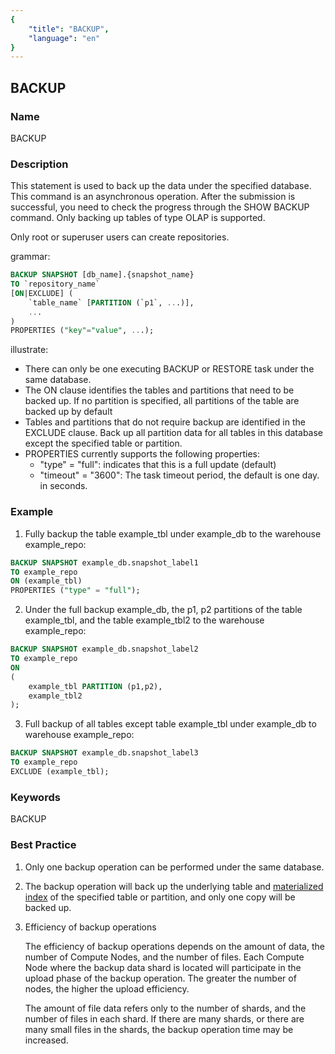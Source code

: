 ```yaml
---
{
    "title": "BACKUP",
    "language": "en"
}
---
```


<!--
Licensed to the Apache Software Foundation (ASF) under one
or more contributor license agreements.  See the NOTICE file
distributed with this work for additional information
regarding copyright ownership.  The ASF licenses this file
to you under the Apache License, Version 2.0 (the
"License"); you may not use this file except in compliance
with the License.  You may obtain a copy of the License at

  http://www.apache.org/licenses/LICENSE-2.0

Unless required by applicable law or agreed to in writing,
software distributed under the License is distributed on an
"AS IS" BASIS, WITHOUT WARRANTIES OR CONDITIONS OF ANY
KIND, either express or implied.  See the License for the
specific language governing permissions and limitations
under the License.
-->

## BACKUP

### Name

BACKUP

### Description

This statement is used to back up the data under the specified database. This command is an asynchronous operation. After the submission is successful, you need to check the progress through the SHOW BACKUP command. Only backing up tables of type OLAP is supported.

 Only root or superuser users can create repositories.

grammar:

```sql
BACKUP SNAPSHOT [db_name].{snapshot_name}
TO `repository_name`
[ON|EXCLUDE] (
    `table_name` [PARTITION (`p1`, ...)],
    ...
)
PROPERTIES ("key"="value", ...);
```

illustrate:

- There can only be one executing BACKUP or RESTORE task under the same database.
- The ON clause identifies the tables and partitions that need to be backed up. If no partition is specified, all partitions of the table are backed up by default
- Tables and partitions that do not require backup are identified in the EXCLUDE clause. Back up all partition data for all tables in this database except the specified table or partition.
- PROPERTIES currently supports the following properties:
  - "type" = "full": indicates that this is a full update (default)
  - "timeout" = "3600": The task timeout period, the default is one day. in seconds.

### Example

1. Fully backup the table example_tbl under example_db to the warehouse example_repo:

```sql
BACKUP SNAPSHOT example_db.snapshot_label1
TO example_repo
ON (example_tbl)
PROPERTIES ("type" = "full");
```

2. Under the full backup example_db, the p1, p2 partitions of the table example_tbl, and the table example_tbl2 to the warehouse example_repo:

```sql
BACKUP SNAPSHOT example_db.snapshot_label2
TO example_repo
ON
(
    example_tbl PARTITION (p1,p2),
    example_tbl2
);
```

3. Full backup of all tables except table example_tbl under example_db to warehouse example_repo:

```sql
BACKUP SNAPSHOT example_db.snapshot_label3
TO example_repo
EXCLUDE (example_tbl);
```

### Keywords

BACKUP

### Best Practice

1. Only one backup operation can be performed under the same database.

2. The backup operation will back up the underlying table and [materialized index](../../../../advanced/materialized-index.md) of the specified table or partition, and only one copy will be backed up.

3. Efficiency of backup operations

   The efficiency of backup operations depends on the amount of data, the number of Compute Nodes, and the number of files. Each Compute Node where the backup data shard is located will participate in the upload phase of the backup operation. The greater the number of nodes, the higher the upload efficiency.

   The amount of file data refers only to the number of shards, and the number of files in each shard. If there are many shards, or there are many small files in the shards, the backup operation time may be increased.
